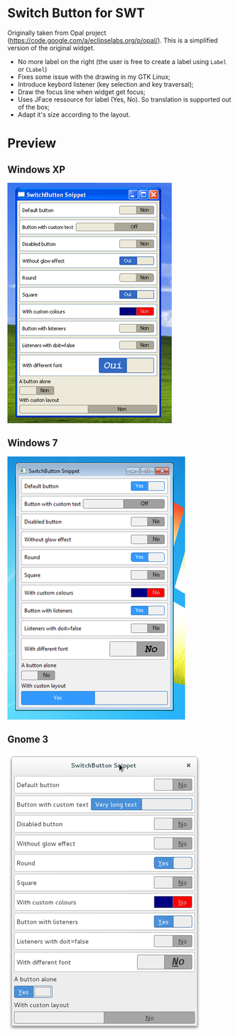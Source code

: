 # Switch Button for SWT

Originally taken from Opal project (https://code.google.com/a/eclipselabs.org/p/opal/). This is a simplified version of the original widget.
* No more label on the right (the user is free to create a label using `Label` or `CLabel`)
* Fixes some issue with the drawing in my GTK Linux;
* Introduce keybord listener (key selection and key traversal);
* Draw the focus line when widget get focus;
* Uses JFace ressource for label (Yes, No). So translation is supported out of the box;
* Adapt it's size according to the layout.

# Preview
## Windows XP
![alt tag](preview_winxp.png)

## Windows 7
![alt tag](preview_win7.png)

## Gnome 3
![alt tag](preview_gnome3.png)

